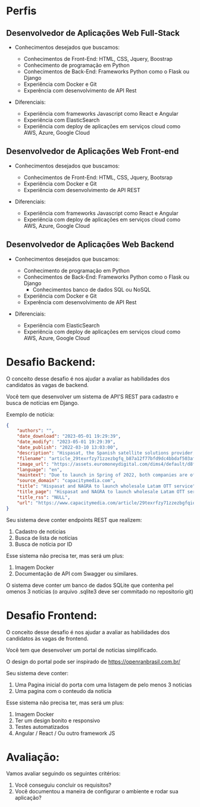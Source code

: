 
# **Perfis** #

## Desenvolvedor de Aplicações Web Full-Stack

* Conhecimentos desejados que buscamos:  
	- Conhecimentos de Front-End: HTML, CSS, Jquery, Boostrap  
	- Conhecimento de programação em Python  
	- Conhecimentos de Back-End: Frameworks Python como o Flask ou Django  
	- Experiência com Docker e Git  
	- Experência com desenvolvimento de API Rest  

* Diferenciais:  
	- Experiência com frameworks Javascript como React e Angular   
	- Experiência com ElasticSearch  
	- Experiência com deploy de aplicações em serviços cloud como AWS, Azure, Google Cloud  

## Desenvolvedor de Aplicações Web Front-end

* Conhecimentos desejados que buscamos:  
	- Conhecimentos de Front-End: HTML, CSS, Jquery, Bootsrap  
	- Experiência com Docker e Git  
	- Experiência com desenvolvimento de API REST  

* Diferenciais:  
	- Experiência com frameworks Javascript como React e Angular   
	- Experiência com deploy de aplicações em serviços cloud como AWS, Azure, Google Cloud  


## Desenvolvedor de Aplicações Web Backend

* Conhecimentos desejados que buscamos:  
	- Conhecimento de programação em Python  
	- Conhecimentos de Back-End: Frameworks Python como o Flask ou Django  
        - Conhecimentos banco de dados SQL ou NoSQL  
	- Experiência com Docker e Git  
	- Experência com desenvolvimento de API Rest  

* Diferenciais:  
	- Experiência com ElasticSearch  
	- Experiência com deploy de aplicações em serviços cloud como AWS, Azure, Google Cloud  


# **Desafio Backend:** #

O conceito desse desafio é nos ajudar a avaliar as habilidades dos candidatos às vagas de backend.

Você tem que desenvolver um sistema de API'S REST para cadastro e busca de notícias em Django.

Exemplo de notícia:

```json
{
    "authors": "",
    "date_download": "2023-05-01 19:29:39",
    "date_modify": "2023-05-01 19:29:39",
    "date_publish": "2022-03-10 13:03:00",
    "description": "Hispasat, the Spanish satellite solutions provider, is partnering with NAGRA, an independent content solutions provider, to develop a wholesale OTT (over-the-top) television solution.",
    "filename": "article_29texrfzy71zzezbgfq_b87a12f77bfd9dc4bbdaf503af0b81aa_hispasat-and-nagra-to-launch-wholesale-latam-ott-service_0000017e-d53c-d5a5-af7f-fdbd90bb0000-page=4_1682969379.html",
    "image_url": "https://assets.euromoneydigital.com/dims4/default/d8f178f/2147483647/strip/true/crop/995x522+0+37/resize/1200x630!/quality/90/?url=http%3A%2F%2Feuromoney-brightspot.s3.amazonaws.com%2F54%2Ff8%2Ff799b0df4250bdb5f47afc168f16%2Fsatelitte-tv-16.9.jpg",
    "language": "en",
    "maintext": "Due to launch in Spring of 2022, both companies are offering an early demonstration of this new content solution for interested clients. Once live the service will enable pay-TV operators, Internet service providers and regional content companies to offer their clients a high-quality multiscreen entertainment service that is distributed using the Internet without having to roll out their own infrastructure.\n\u201cThis agreement opens a new branch in our offer as a wholesale video service provider, which was consolidated at the start of last year with the acquisition of the of the video signal transport and management business of Media Networks Latin America, and strengthens our leading position in the region,\" said Javier Izquierdo, managing director of Hispasat Per\u00fa.\n\"Thanks to this agreement with NAGRA, we will complement our satellite services with a product that provides a solid response to the growing demand for linear streaming and Internet on-demand solutions in the region.\u201d\nUnder the terms of the collaboration, Hispasat will provide the video processing infrastructure at its teleport in Lurin, Peru, as well as recieve linear content (TV channels) and on-demand content, and its coding and publication.\nThis will be powered by the NAGRA OpenTV Video Platform and Harmonic\u2019s VOS 360 cloud streaming solution, enabling Hispasat customers to promote, curate, and monetise their content.\n\u201cThis new wholesale service will allow HISPASAT customers to include a new OTT service as part of their existing offer that optimizes roll-out costs, time-to-market and is adaptable to their specific needs,\" added Nancy Goldberg, EVP and chief marketing & sales officer at NAGRA.\n\"We\u2019re delighted to empower HISPASAT to deliver additional value to regional service providers in Latin America and enable them, through a fully-featured solution, to aggregate content, drive consumer engagement and accelerate digital transformation through which they can address new audiences.\u201d\nUsing additional tools for content aggregation, offer management, bundling and pricing, content management and app layout visualisation, the NAGRA solution will also include content security capabilities such as multi-DRM (digital rights management).\nLeveraging its UX framework, NAGRA will also be responsible for developing user applications for set-top box and streaming devices, including smart TVs personalized for operators. HISPASAT will be responsible for the operation of the service from the teleport of Lurin, Peru.",
    "source_domain": "capacitymedia.com",
    "title": "Hispasat and NAGRA to launch wholesale Latam OTT service",
    "title_page": "Hispasat and NAGRA to launch wholesale Latam OTT service | Capacity Media",
    "title_rss": "NULL",
    "url": "https://www.capacitymedia.com/article/29texrfzy71zzezbgfqio/infrastructure-and-network/satellite/hispasat-and-nagra-to-launch-wholesale-latam-ott-service?0000017e-d53c-d5a5-af7f-fdbd90bb0000-page=4"
}
```

Seu sistema deve conter endpoints REST que realizem:

1. Cadastro de noticias
2. Busca de lista de notícias
3. Busca de notícia por ID

Esse sistema não precisa ter, mas será um plus:

1. Imagem Docker
2. Documentação de API com Swagger ou similares.

O sistema deve conter um banco de dados SQLite que contenha pel omenos 3 notícias (o arquivo .sqlite3 deve ser commitado no repositorio git)


# **Desafio Frontend:** #

O conceito desse desafio é nos ajudar a avaliar as habilidades dos candidatos às vagas de frontend.

Você tem que desenvolver um portal de noticias simplificado.

O design do portal pode ser inspirado de https://openranbrasil.com.br/

Seu sistema deve conter:

1. Uma Pagina inicial do porta com uma listagem de pelo menos 3 noticias
2. Uma pagina com o conteudo da noticia

Esse sistema não precisa ter, mas será um plus:

1. Imagem Docker
2. Ter um design bonito e responsivo
3. Testes automatizados
4. Angular / React / Ou outro framework JS


# **Avaliação:** #

Vamos avaliar seguindo os seguintes critérios:

1. Você conseguiu concluir os requisitos?
2. Você documentou a maneira de configurar o ambiente e rodar sua aplicação?